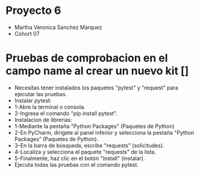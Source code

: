 # Proyecto 6
- Martha Veronica Sanchez Marquez
- Cohort 07
# Pruebas de comprobacion en el campo name al crear un nuevo kit []
- Necesitas tener instalados los paquetes "pytest" y "request" para ejecutar las pruebas.
- Instalar pytest:
- 1-Abre la terminal o consola.
- 2-Ingresa el comando "pip install pytest".
- Instalacion de librerias:
- 1-Mediante la pestaña "Python Packages" (Paquetes de Python)
- 2-En PyCharm, dirígete al panel inferior y selecciona la pestaña "Python Packages” (Paquetes de Python).
- 3-En la barra de búsqueda, escribe "requests" (solicitudes).
- 4-Localiza y selecciona el paquete "requests" de la lista.
- 5-Finalmente, haz clic en el botón "Install" (instalar).
- Ejecuta todas las pruebas con el comando pytest.